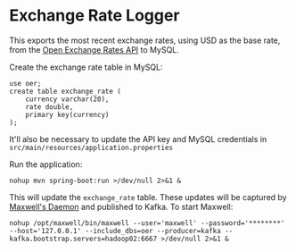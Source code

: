 # Exchange Rate Logger

This exports the most recent exchange rates, using USD as the base rate, from the [Open Exchange Rates API](https://openexchangerates.org/) to MySQL.

Create the exchange rate table in MySQL:

    use oer;
    create table exchange_rate (
        currency varchar(20),
        rate double,
        primary key(currency)
    );

It'll also be necessary to update the API key and MySQL credentials in `src/main/resources/application.properties`

Run the application:

    nohup mvn spring-boot:run >/dev/null 2>&1 &

This will update the `exchange_rate` table. These updates will be captured by [Maxwell's Daemon](http://maxwells-daemon.io/) and published to Kafka. To start Maxwell:

    nohup /opt/maxwell/bin/maxwell --user='maxwell' --password='********' --host='127.0.0.1' --include_dbs=oer --producer=kafka --kafka.bootstrap.servers=hadoop02:6667 >/dev/null 2>&1 &
